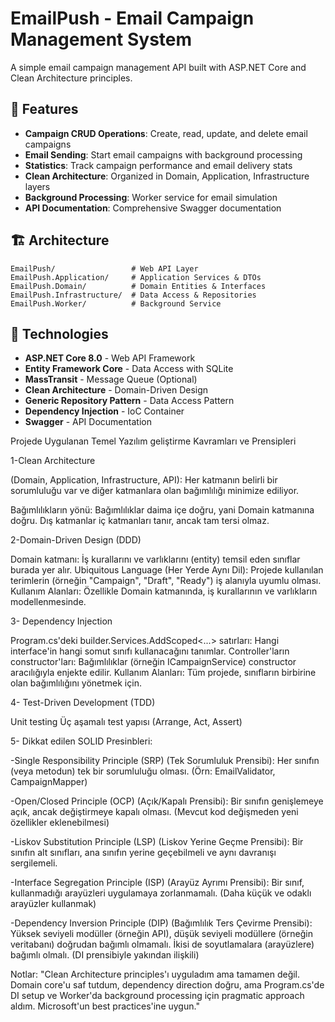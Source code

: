 # EmailPush - Email Campaign Management System

A simple email campaign management API built with ASP.NET Core and Clean Architecture principles.

## 🚀 Features

- **Campaign CRUD Operations**: Create, read, update, and delete email campaigns
- **Email Sending**: Start email campaigns with background processing
- **Statistics**: Track campaign performance and email delivery stats
- **Clean Architecture**: Organized in Domain, Application, Infrastructure layers
- **Background Processing**: Worker service for email simulation
- **API Documentation**: Comprehensive Swagger documentation

## 🏗️ Architecture

```
EmailPush/                 # Web API Layer
EmailPush.Application/     # Application Services & DTOs
EmailPush.Domain/          # Domain Entities & Interfaces  
EmailPush.Infrastructure/  # Data Access & Repositories
EmailPush.Worker/          # Background Service
```
## 🔧 Technologies

- **ASP.NET Core 8.0** - Web API Framework
- **Entity Framework Core** - Data Access with SQLite
- **MassTransit** - Message Queue (Optional)
- **Clean Architecture** - Domain-Driven Design
- **Generic Repository Pattern** - Data Access Pattern
- **Dependency Injection** - IoC Container
- **Swagger** - API Documentation

Projede Uygulanan Temel Yazılım geliştirme Kavramları ve Prensipleri

1-Clean Architecture 

 (Domain, Application, Infrastructure, API): Her katmanın belirli bir sorumluluğu var ve diğer katmanlara olan bağımlılığı minimize ediliyor.

Bağımlılıkların yönü: Bağımlılıklar daima içe doğru, yani Domain katmanına doğru. Dış katmanlar iç katmanları tanır, ancak tam tersi olmaz.

2-Domain-Driven Design (DDD)

Domain katmanı: İş kurallarını ve varlıklarını (entity) temsil eden sınıflar burada yer alır.
Ubiquitous Language (Her Yerde Aynı Dil): Projede kullanılan terimlerin (örneğin "Campaign", "Draft", "Ready") iş alanıyla uyumlu olması.
Kullanım Alanları: Özellikle Domain katmanında, iş kurallarının ve varlıkların modellenmesinde.

3- Dependency Injection

Program.cs'deki builder.Services.AddScoped<...> satırları: Hangi interface'in hangi somut sınıfı kullanacağını tanımlar.
Controller'ların constructor'ları: Bağımlılıklar (örneğin ICampaignService) constructor aracılığıyla enjekte edilir.
Kullanım Alanları: Tüm projede, sınıfların birbirine olan bağımlılığını yönetmek için.


4- Test-Driven Development (TDD)

Unit testing
Üç aşamalı test yapısı (Arrange, Act, Assert)

5- Dikkat edilen SOLID Presinbleri:

-Single Responsibility Principle (SRP) (Tek Sorumluluk Prensibi): Her sınıfın (veya metodun) tek bir sorumluluğu olması. (Örn: EmailValidator, CampaignMapper)

-Open/Closed Principle (OCP) (Açık/Kapalı Prensibi): Bir sınıfın genişlemeye açık, ancak değiştirmeye kapalı olması. (Mevcut kod değişmeden yeni özellikler eklenebilmesi)

-Liskov Substitution Principle (LSP) (Liskov Yerine Geçme Prensibi): Bir sınıfın alt sınıfları, ana sınıfın yerine geçebilmeli ve aynı davranışı sergilemeli.

-Interface Segregation Principle (ISP) (Arayüz Ayrımı Prensibi): Bir sınıf, kullanmadığı arayüzleri uygulamaya zorlanmamalı. (Daha küçük ve odaklı arayüzler kullanmak)

-Dependency Inversion Principle (DIP) (Bağımlılık Ters Çevirme Prensibi): Yüksek seviyeli modüller (örneğin API), düşük seviyeli modüllere (örneğin veritabanı) doğrudan bağımlı olmamalı. İkisi de soyutlamalara (arayüzlere) bağımlı olmalı. (DI prensibiyle yakından ilişkili)

Notlar:
"Clean Architecture principles'ı uyguladım ama tamamen değil. Domain core'u saf tutdum, dependency 
  direction doğru, ama Program.cs'de DI setup ve Worker'da background processing için pragmatic approach aldım.
   Microsoft'un best practices'ine uygun."
